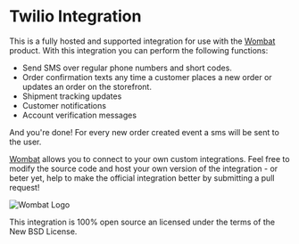 # Twilio Integration

This is a fully hosted and supported integration for use with the [Wombat](http://wombat.co) product. With this integration you can perform the following functions:

* Send SMS over regular phone numbers and short codes.
* Order confirmation texts any time a customer places a new order or updates an order on the storefront.
* Shipment tracking updates
* Customer notifications
* Account verification messages


And you're done! For every new order created event a sms will be sent to the user.

[Wombat](http://wombat.co) allows you to connect to your own custom integrations.  Feel free to modify the source code and host your own version of the integration - or beter yet, help to make the official integration better by submitting a pull request!

![Wombat Logo](http://spreecommerce.com/images/wombat_logo.png)

This integration is 100% open source an licensed under the terms of the New BSD License.

